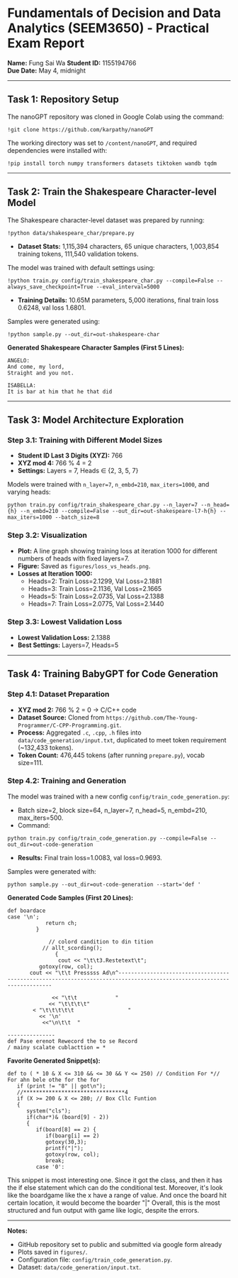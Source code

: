 # Fundamentals of Decision and Data Analytics (SEEM3650) - Practical Exam Report

**Name:** Fung Sai Wa
**Student ID:** 1155194766  
**Due Date:** May 4, midnight

---

## Task 1: Repository Setup

The nanoGPT repository was cloned in Google Colab using the command:
```
!git clone https://github.com/karpathy/nanoGPT
```
The working directory was set to `/content/nanoGPT`, and required dependencies were installed with:
```
!pip install torch numpy transformers datasets tiktoken wandb tqdm
```

---

## Task 2: Train the Shakespeare Character-level Model

The Shakespeare character-level dataset was prepared by running:
```
!python data/shakespeare_char/prepare.py
```
- **Dataset Stats:** 1,115,394 characters, 65 unique characters, 1,003,854 training tokens, 111,540 validation tokens.

The model was trained with default settings using:
```
!python train.py config/train_shakespeare_char.py --compile=False --always_save_checkpoint=True --eval_interval=5000
```
- **Training Details:** 10.65M parameters, 5,000 iterations, final train loss 0.6248, val loss 1.6801.

Samples were generated using:
```
!python sample.py --out_dir=out-shakespeare-char
```

**Generated Shakespeare Character Samples (First 5 Lines):**
```
ANGELO:
And come, my lord,
Straight and you not.

ISABELLA:
It is bar at him that he that did
```

---

## Task 3: Model Architecture Exploration

### Step 3.1: Training with Different Model Sizes

- **Student ID Last 3 Digits (XYZ):** 766  
- **XYZ mod 4:** 766 % 4 = 2  
- **Settings:** Layers = 7, Heads ∈ {2, 3, 5, 7}

Models were trained with `n_layer=7`, `n_embd=210`, `max_iters=1000`, and varying heads:
```
python train.py config/train_shakespeare_char.py --n_layer=7 --n_head={h} --n_embd=210 --compile=False --out_dir=out-shakespeare-l7-h{h} --max_iters=1000 --batch_size=8
```

### Step 3.2: Visualization

- **Plot:** A line graph showing training loss at iteration 1000 for different numbers of heads with fixed layers=7.  
- **Figure:** Saved as `figures/loss_vs_heads.png`.  
- **Losses at Iteration 1000:**
  - Heads=2: Train Loss=2.1299, Val Loss=2.1881
  - Heads=3: Train Loss=2.1136, Val Loss=2.1665
  - Heads=5: Train Loss=2.0735, Val Loss=2.1388
  - Heads=7: Train Loss=2.0775, Val Loss=2.1440

### Step 3.3: Lowest Validation Loss

- **Lowest Validation Loss:** 2.1388  
- **Best Settings:** Layers=7, Heads=5

---

## Task 4: Training BabyGPT for Code Generation

### Step 4.1: Dataset Preparation

- **XYZ mod 2:** 766 % 2 = 0 → C/C++ code  
- **Dataset Source:** Cloned from `https://github.com/The-Young-Programmer/C-CPP-Programming.git`.  
- **Process:** Aggregated `.c`, `.cpp`, `.h` files into `data/code_generation/input.txt`, duplicated to meet token requirement (~132,433 tokens).  
- **Token Count:** 476,445 tokens (after running `prepare.py`), vocab size=111.

### Step 4.2: Training and Generation

The model was trained with a new config `config/train_code_generation.py`:
- Batch size=2, block size=64, n_layer=7, n_head=5, n_embd=210, max_iters=500.  
- Command:
```
python train.py config/train_code_generation.py --compile=False --out_dir=out-code-generation
```
- **Results:** Final train loss=1.0083, val loss=0.9693.

Samples were generated with:
```
python sample.py --out_dir=out-code-generation --start='def '
```

**Generated Code Samples (First 20 Lines):**
```
def boardace
case '\n';
            return ch;
         }

             // colord candition to din tition
           // allt_scording();
               {
                cout << "\t\t3.Restetext\t";
          gotoxy(row, col);
       cout << "\t\t Presssss Ad\n^-----------------------------------------------------------------------------------------------------------------------

			  << "\t\t            "
		     << "\t\t\t\t"
	    < "\t\t\t\t\t                 "
	      << '\n'
	       <<"\n\t\t  "

---------------
def Pase erenot Rewecord the to se Record
/ mainy scalate cublacttion = *
```

**Favorite Generated Snippet(s):**
```
def to ( * 10 & X <= 310 && <= 30 && Y <= 250) // Condition For *// For ahn bele othe for the for
   if (print != "8" || got\n");
   //********************************4
   if (X >= 200 & X <= 280; // Box Cllc Funtion
   {
      system("cls");
      if(char*)& (board[9] - 2))
      {
         if(board[8] == 2) {
            if(boarg[i] == 2)
            gotoxy(30,3);
            printf("|");
            gotoxy(row, col);
            break;
         case '0':
```
This snippet is most interesting one. Since it got the class, and then it has the if else statement which can do the conditional test. 
Moreover, it's look like the boardgame like the x have a range of value. And once the board hit certain location, it would become the boarder "|"
Overall, this is the most structured and fun output with game like logic, despite the errors.

---

**Notes:**

- GitHub repository set to public and submitted via google form already
- Plots saved in `figures/`.  
- Configuration file: `config/train_code_generation.py`.  
- Dataset: `data/code_generation/input.txt`.